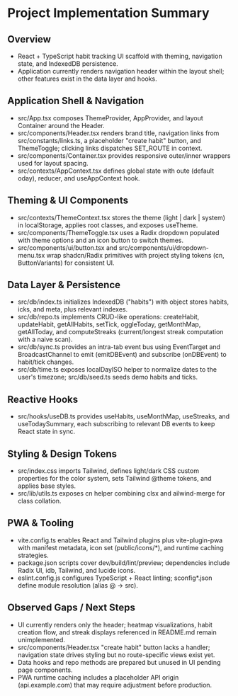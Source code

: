 # Project Implementation Summary

## Overview

- React + TypeScript habit tracking UI scaffold with theming, navigation state, and IndexedDB persistence.
- Application currently renders navigation header within the layout shell; other features exist in the data layer and hooks.

## Application Shell & Navigation

- src/App.tsx composes ThemeProvider, AppProvider, and layout Container around the Header.
- src/components/Header.tsx renders brand title, navigation links from src/constants/links.ts, a placeholder "create habit" button, and ThemeToggle; clicking links dispatches SET_ROUTE in context.
- src/components/Container.tsx provides responsive outer/inner wrappers used for layout spacing.
- src/contexts/AppContext.tsx defines global state with
  oute (default oday), reducer, and useAppContext hook.

## Theming & UI Components

- src/contexts/ThemeContext.tsx stores the theme (light | dark | system) in localStorage, applies root classes, and exposes useTheme.
- src/components/ThemeToggle.tsx uses a Radix dropdown populated with theme options and an icon button to switch themes.
- src/components/ui/button.tsx and src/components/ui/dropdown-menu.tsx wrap shadcn/Radix primitives with project styling tokens (cn, ButtonVariants) for consistent UI.

## Data Layer & Persistence

- src/db/index.ts initializes IndexedDB ("habits") with object stores habits, icks, and meta, plus relevant indexes.
- src/db/repo.ts implements CRUD-like operations: createHabit, updateHabit, getAllHabits, setTick, oggleToday, getMonthMap, getAllToday, and computeStreaks (current/longest streak computation with a naive scan).
- src/db/sync.ts provides an intra-tab event bus using EventTarget and BroadcastChannel to emit (emitDBEvent) and subscribe (onDBEvent) to habit/tick changes.
- src/db/time.ts exposes localDayISO helper to normalize dates to the user's timezone; src/db/seed.ts seeds demo habits and ticks.

## Reactive Hooks

- src/hooks/useDB.ts provides useHabits, useMonthMap, useStreaks, and useTodaySummary, each subscribing to relevant DB events to keep React state in sync.

## Styling & Design Tokens

- src/index.css imports Tailwind, defines light/dark CSS custom properties for the color system, sets Tailwind @theme tokens, and applies base styles.
- src/lib/utils.ts exposes cn helper combining clsx and ailwind-merge for class collation.

## PWA & Tooling

- vite.config.ts enables React and Tailwind plugins plus vite-plugin-pwa with manifest metadata, icon set (public/icons/\*), and runtime caching strategies.
- package.json scripts cover dev/build/lint/preview; dependencies include Radix UI, idb, Tailwind, and lucide icons.
- eslint.config.js configures TypeScript + React linting; sconfig\*.json define module resolution (alias @ -> src).

## Observed Gaps / Next Steps

- UI currently renders only the header; heatmap visualizations, habit creation flow, and streak displays referenced in README.md remain unimplemented.
- src/components/Header.tsx "create habit" button lacks a handler; navigation state drives styling but no route-specific views exist yet.
- Data hooks and repo methods are prepared but unused in UI pending page components.
- PWA runtime caching includes a placeholder API origin (api.example.com) that may require adjustment before production.
